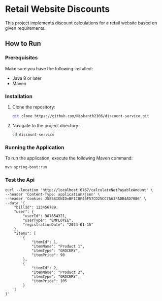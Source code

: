 # Retail Website Discounts

This project implements discount calculations for a retail website based on given requirements.

## How to Run

### Prerequisites

Make sure you have the following installed:

- Java 8 or later
- Maven

### Installation

1. Clone the repository:

    ```bash
    git clone https://github.com/Nishanth2106/discount-service.git
    ```

2. Navigate to the project directory:

    ```bash
    cd discount-service
    ```

### Running the Application

To run the application, execute the following Maven command:

```bash
mvn spring-boot:run
```

### Test the Api
````
curl --location 'http://localhost:6767/calculateNetPayableAmount' \
--header 'Content-Type: application/json' \
--header 'Cookie: JSESSIONID=BF1C8F46F57CD25CC7A63FADB4AD7086' \
--data '{
    "billId": 123456789,
    "user": {
        "userId": 987654321,
        "userType": "EMPLOYEE",
        "registrationDate": "2023-01-15"
    },
    "items": [
        {
            "itemId": 1,
            "itemName": "Product 1",
            "itemType": "GROCERY",
            "itemPrice": 90
        },
        {
            "itemId": 2,
            "itemName": "Product 2",
            "itemType": "GROCERY",
            "itemPrice": 105
        }
    ]
}'
